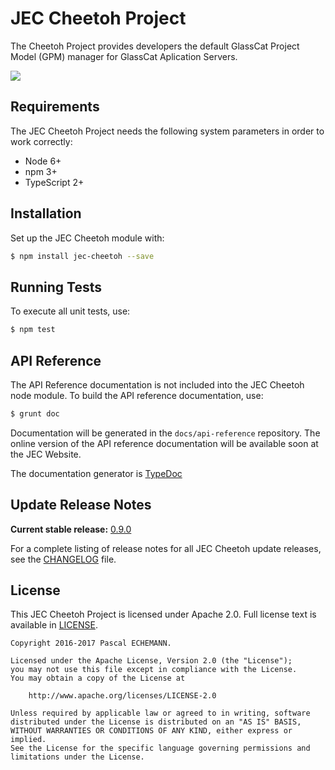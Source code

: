 # JEC Cheetoh Project

The Cheetoh Project provides developers the default GlassCat Project Model (GPM) manager for GlassCat Aplication Servers.

[![][jec-logo]][jec-url]

## Requirements

The JEC Cheetoh Project needs the following system parameters in order to work correctly:

- Node 6+
- npm 3+
- TypeScript 2+

## Installation

Set up the JEC Cheetoh module with:

```bash
$ npm install jec-cheetoh --save
```

## Running Tests

To execute all unit tests, use:

```bash
$ npm test
```

## API Reference

The API Reference documentation is not included into the JEC Cheetoh node module. To build the API reference documentation, use:

```bash
$ grunt doc
```

Documentation will be generated in the `docs/api-reference` repository.
The online version of the  API reference documentation will be available soon at the JEC Website.

The documentation generator is [TypeDoc](http://typedoc.org/)

## Update Release Notes

**Current stable release:** [0.9.0](CHANGELOG.md#jec-cheetoh-0.9.0)
 
For a complete listing of release notes for all JEC Cheetoh update releases, see the [CHANGELOG](CHANGELOG.md) file. 

## License
This JEC Cheetoh Project is licensed under Apache 2.0. Full license text is available in [LICENSE](LICENSE).

```
Copyright 2016-2017 Pascal ECHEMANN.

Licensed under the Apache License, Version 2.0 (the "License");
you may not use this file except in compliance with the License.
You may obtain a copy of the License at

    http://www.apache.org/licenses/LICENSE-2.0

Unless required by applicable law or agreed to in writing, software
distributed under the License is distributed on an "AS IS" BASIS,
WITHOUT WARRANTIES OR CONDITIONS OF ANY KIND, either express or implied.
See the License for the specific language governing permissions and
limitations under the License.
```

[jec-url]: https://github.com/pechemann/JEC
[jec-logo]: https://raw.githubusercontent.com/pechemann/JEC/master/assets/jec-logos/jec-logo.png